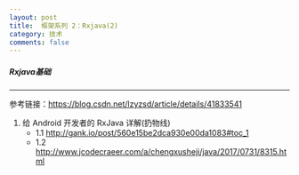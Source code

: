 ```yaml
---
layout: post
title:  框架系列 2：Rxjava(2)
category: 技术
comments: false
---
```


##### Rxjava基础
 ---

 
 	
 参考链接：<https://blog.csdn.net/lzyzsd/article/details/41833541>
 
 1. 给 Android 开发者的 RxJava 详解(扔物线)
 	* 1.1 <http://gank.io/post/560e15be2dca930e00da1083#toc_1>
 	* 1.2 <http://www.jcodecraeer.com/a/chengxusheji/java/2017/0731/8315.html>
 
 
 
 
 
 
 
 
 
 
 
 
 
 
 
 
 